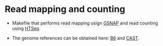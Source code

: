 # Read mapping and counting 

* Makefile that performs read mapping usign [GSNAP](http://research-pub.gene.com/gmap/) and read counting using [HTSeq](http://www-huber.embl.de/HTSeq/doc/overview.html).

* The genome references can be obtained here: [B6](http://www.ensembl.org/info/data/ftp/index.html) and [CAST](ftp://ftp-mouse.sanger.ac.uk/REL-1509-Assembly/).



